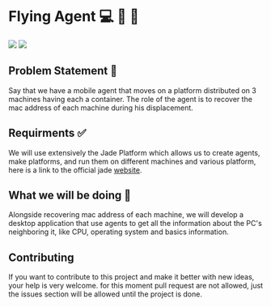  # Flying Agent 💻 🤖 🚀

![](https://img.shields.io/badge/Status-Started-blue.svg) ![](https://img.shields.io/badge/Test-Notyet-Green.svg)

## Problem Statement 🔧
Say that we have a mobile agent that moves on a platform distributed on 3 machines having each a container. The role of the agent is to recover the mac address of each machine during his displacement.

## Requirments ✅

We will use extensively the Jade Platform which allows us to create agents, make platforms, and run them on different machines and various platform, here is a link to the official jade [website](http://jade.tilab.com/).

## What we will be doing 🔌
Alongside recovering mac address of each machine, we will develop a desktop application that use agents to get all the information about the PC's neighboring it, like CPU, operating system and basics information.

## Contributing
If you want to contribute to this project and make it better with new ideas, your help is very welcome. for this moment pull request are not allowed, just the issues section will be allowed until the project is done.